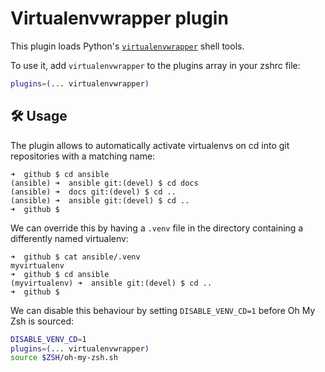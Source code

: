 # Virtualenvwrapper plugin

This plugin loads Python's
[`virtualenvwrapper`](https://virtualenvwrapper.readthedocs.io/en/latest/) shell
tools.

To use it, add `virtualenvwrapper` to the plugins array in your zshrc file:

```zsh
plugins=(... virtualenvwrapper)
```

## 🛠️ Usage

The plugin allows to automatically activate virtualenvs on cd into git
repositories with a matching name:

```
➜  github $ cd ansible
(ansible) ➜  ansible git:(devel) $ cd docs
(ansible) ➜  docs git:(devel) $ cd ..
(ansible) ➜  ansible git:(devel) $ cd ..
➜  github $
```

We can override this by having a `.venv` file in the directory containing a
differently named virtualenv:

```
➜  github $ cat ansible/.venv
myvirtualenv
➜  github $ cd ansible
(myvirtualenv) ➜  ansible git:(devel) $ cd ..
➜  github $
```

We can disable this behaviour by setting `DISABLE_VENV_CD=1` before Oh My Zsh is
sourced:

```zsh
DISABLE_VENV_CD=1
plugins=(... virtualenvwrapper)
source $ZSH/oh-my-zsh.sh
```
